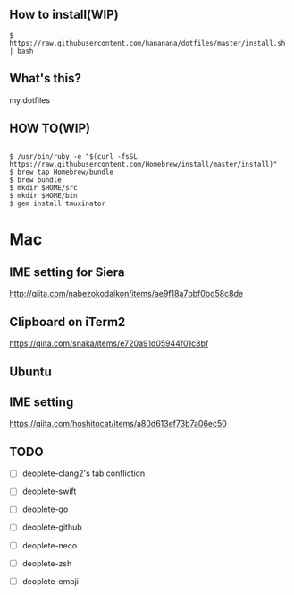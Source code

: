 ## How to install(WIP)

```
$ https://raw.githubusercontent.com/hananana/dotfiles/master/install.sh | bash
```

## What's this?

my dotfiles

## HOW TO(WIP)

```

$ /usr/bin/ruby -e "$(curl -fsSL https://raw.githubusercontent.com/Homebrew/install/master/install)"
$ brew tap Homebrew/bundle
$ brew bundle
$ mkdir $HOME/src
$ mkdir $HOME/bin
$ gem install tmuxinator

```

# Mac

## IME setting for Siera

http://qiita.com/nabezokodaikon/items/ae9f18a7bbf0bd58c8de

## Clipboard on iTerm2

https://qiita.com/snaka/items/e720a91d05944f01c8bf

## Ubuntu

## IME setting

https://qiita.com/hoshitocat/items/a80d613ef73b7a06ec50

## TODO

- [ ] deoplete-clang2's tab confliction
- [ ] deoplete-swift
- [ ] deoplete-go
- [ ] deoplete-github
- [ ] deoplete-neco
- [ ] deoplete-zsh
- [ ] deoplete-emoji

